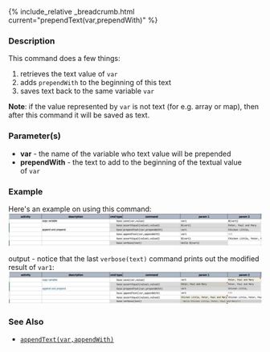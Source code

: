 {% include_relative _breadcrumb.html current="prependText(var,prependWith)" %}


### Description
This command does a few things:
1.  retrieves the text value of `var`
2.  adds `prependWith` to the beginning of this text
3.  saves text back to the same variable `var `

**Note**: if the value represented by `var` is not text (for e.g. array or map), then after this command it will be 
saved as text.


### Parameter(s)
- **var** \- the name of the variable who text value will be prepended
- **prependWith** \- the text to add to the beginning of the textual value of `var`


### Example
Here's an example on using this command:
![script](image/prependText_01.png)

output - notice that the last `verbose(text)` command prints out the modified result of `var1`:
![output](image/prependText_02.png)


### See Also
- [`appendText(var,appendWith)`](appendText(var,appendWith).html)
